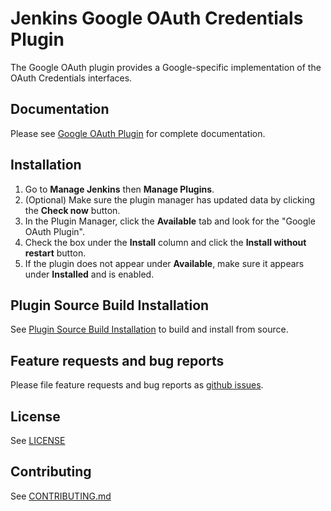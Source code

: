 Jenkins Google OAuth Credentials Plugin
=====================
The Google OAuth plugin provides a Google-specific implementation of the OAuth Credentials interfaces.

## Documentation
Please see [Google OAuth Plugin](docs/home.md) for complete documentation.

## Installation
1. Go to **Manage Jenkins** then **Manage Plugins**.
1. (Optional) Make sure the plugin manager has updated data by clicking the **Check now** button.
1. In the Plugin Manager, click the **Available** tab and look for the "Google OAuth Plugin".
1. Check the box under the **Install** column and click the **Install without restart** button.
1. If the plugin does not appear under **Available**, make sure it appears under **Installed** and is enabled.
 
## Plugin Source Build Installation
See [Plugin Source Build Installation](docs/source_build_installation.md) to build and install from source.

## Feature requests and bug reports
Please file feature requests and bug reports as [github issues](https://github.com/jenkinsci/google-oauth-plugin/issues).

## License
See [LICENSE](LICENSE)

## Contributing
See [CONTRIBUTING.md](CONTRIBUTING.md)
